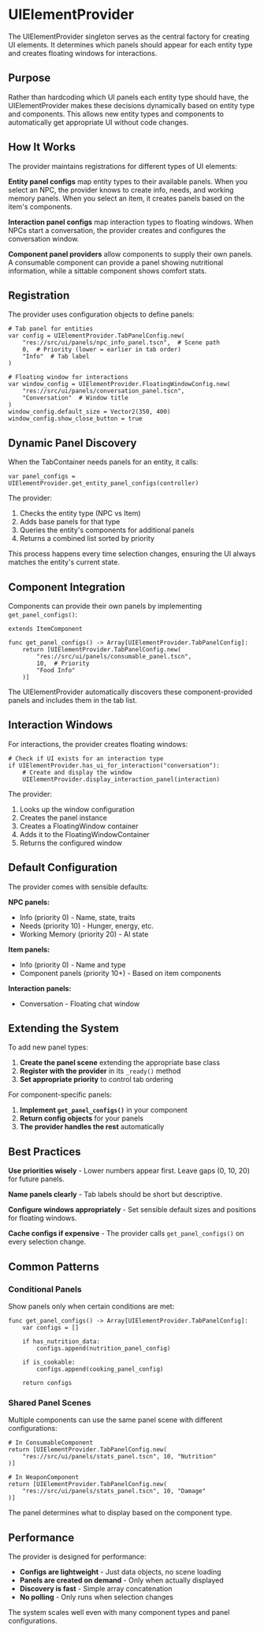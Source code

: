 # UIElementProvider

The UIElementProvider singleton serves as the central factory for creating UI elements. It determines which panels should appear for each entity type and creates floating windows for interactions.

## Purpose

Rather than hardcoding which UI panels each entity type should have, the UIElementProvider makes these decisions dynamically based on entity type and components. This allows new entity types and components to automatically get appropriate UI without code changes.

## How It Works

The provider maintains registrations for different types of UI elements:

**Entity panel configs** map entity types to their available panels. When you select an NPC, the provider knows to create info, needs, and working memory panels. When you select an item, it creates panels based on the item's components.

**Interaction panel configs** map interaction types to floating windows. When NPCs start a conversation, the provider creates and configures the conversation window.

**Component panel providers** allow components to supply their own panels. A consumable component can provide a panel showing nutritional information, while a sittable component shows comfort stats.

## Registration

The provider uses configuration objects to define panels:

```gdscript
# Tab panel for entities
var config = UIElementProvider.TabPanelConfig.new(
    "res://src/ui/panels/npc_info_panel.tscn",  # Scene path
    0,  # Priority (lower = earlier in tab order)
    "Info"  # Tab label
)

# Floating window for interactions  
var window_config = UIElementProvider.FloatingWindowConfig.new(
    "res://src/ui/panels/conversation_panel.tscn",
    "Conversation"  # Window title
)
window_config.default_size = Vector2(350, 400)
window_config.show_close_button = true
```

## Dynamic Panel Discovery

When the TabContainer needs panels for an entity, it calls:

```gdscript
var panel_configs = UIElementProvider.get_entity_panel_configs(controller)
```

The provider:
1. Checks the entity type (NPC vs Item)
2. Adds base panels for that type
3. Queries the entity's components for additional panels
4. Returns a combined list sorted by priority

This process happens every time selection changes, ensuring the UI always matches the entity's current state.

## Component Integration

Components can provide their own panels by implementing `get_panel_configs()`:

```gdscript
extends ItemComponent

func get_panel_configs() -> Array[UIElementProvider.TabPanelConfig]:
    return [UIElementProvider.TabPanelConfig.new(
        "res://src/ui/panels/consumable_panel.tscn",
        10,  # Priority  
        "Food Info"
    )]
```

The UIElementProvider automatically discovers these component-provided panels and includes them in the tab list.

## Interaction Windows

For interactions, the provider creates floating windows:

```gdscript
# Check if UI exists for an interaction type
if UIElementProvider.has_ui_for_interaction("conversation"):
    # Create and display the window
    UIElementProvider.display_interaction_panel(interaction)
```

The provider:
1. Looks up the window configuration
2. Creates the panel instance
3. Creates a FloatingWindow container
4. Adds it to the FloatingWindowContainer
5. Returns the configured window

## Default Configuration

The provider comes with sensible defaults:

**NPC panels:**
- Info (priority 0) - Name, state, traits
- Needs (priority 10) - Hunger, energy, etc.
- Working Memory (priority 20) - AI state

**Item panels:**
- Info (priority 0) - Name and type
- Component panels (priority 10+) - Based on item components

**Interaction panels:**
- Conversation - Floating chat window

## Extending the System

To add new panel types:

1. **Create the panel scene** extending the appropriate base class
2. **Register with the provider** in its `_ready()` method
3. **Set appropriate priority** to control tab ordering

For component-specific panels:
1. **Implement `get_panel_configs()`** in your component
2. **Return config objects** for your panels
3. **The provider handles the rest** automatically

## Best Practices

**Use priorities wisely** - Lower numbers appear first. Leave gaps (0, 10, 20) for future panels.

**Name panels clearly** - Tab labels should be short but descriptive.

**Configure windows appropriately** - Set sensible default sizes and positions for floating windows.

**Cache configs if expensive** - The provider calls `get_panel_configs()` on every selection change.

## Common Patterns

### Conditional Panels

Show panels only when certain conditions are met:

```gdscript
func get_panel_configs() -> Array[UIElementProvider.TabPanelConfig]:
    var configs = []
    
    if has_nutrition_data:
        configs.append(nutrition_panel_config)
    
    if is_cookable:
        configs.append(cooking_panel_config)
        
    return configs
```

### Shared Panel Scenes

Multiple components can use the same panel scene with different configurations:

```gdscript
# In ConsumableComponent
return [UIElementProvider.TabPanelConfig.new(
    "res://src/ui/panels/stats_panel.tscn", 10, "Nutrition"
)]

# In WeaponComponent  
return [UIElementProvider.TabPanelConfig.new(
    "res://src/ui/panels/stats_panel.tscn", 10, "Damage"
)]
```

The panel determines what to display based on the component type.

## Performance

The provider is designed for performance:

- **Configs are lightweight** - Just data objects, no scene loading
- **Panels are created on demand** - Only when actually displayed
- **Discovery is fast** - Simple array concatenation
- **No polling** - Only runs when selection changes

The system scales well even with many component types and panel configurations.